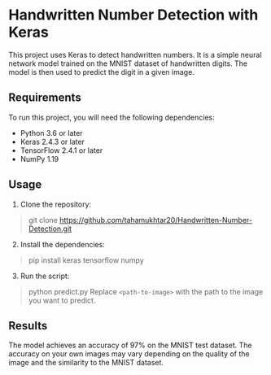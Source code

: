 # Handwritten Number Detection with Keras

This project uses Keras to detect handwritten numbers. It is a simple neural network model trained on the MNIST dataset of handwritten digits. The model is then used to predict the digit in a given image.

## Requirements

To run this project, you will need the following dependencies:

- Python 3.6 or later
- Keras 2.4.3 or later
- TensorFlow 2.4.1 or later
- NumPy 1.19

## Usage

1. Clone the repository:
> git clone https://github.com/tahamukhtar20/Handwritten-Number-Detection.git
2. Install the dependencies:
> pip install keras tensorflow numpy
3. Run the script:
> python predict.py <path-to-image>
Replace `<path-to-image>` with the path to the image you want to predict.

## Results

The model achieves an accuracy of 97% on the MNIST test dataset. The accuracy on your own images may vary depending on the quality of the image and the similarity to the MNIST dataset.

